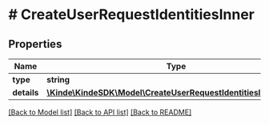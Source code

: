 # # CreateUserRequestIdentitiesInner

## Properties

Name | Type | Description | Notes
------------ | ------------- | ------------- | -------------
**type** | **string** |  | [optional]
**details** | [**\Kinde\KindeSDK\Model\CreateUserRequestIdentitiesInnerDetails**](CreateUserRequestIdentitiesInnerDetails.md) |  | [optional]

[[Back to Model list]](../../README.md#models) [[Back to API list]](../../README.md#endpoints) [[Back to README]](../../README.md)
